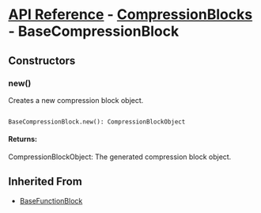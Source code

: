 # [API Reference](../../API.md) - [CompressionBlocks](../CompressionBlocks.md) - BaseCompressionBlock

## Constructors

### new()

Creates a new compression block object.

```

BaseCompressionBlock.new(): CompressionBlockObject

```

#### Returns:

CompressionBlockObject: The generated compression block object.

## Inherited From

* [BaseFunctionBlock](../Cores/BaseFunctionBlock.md)
